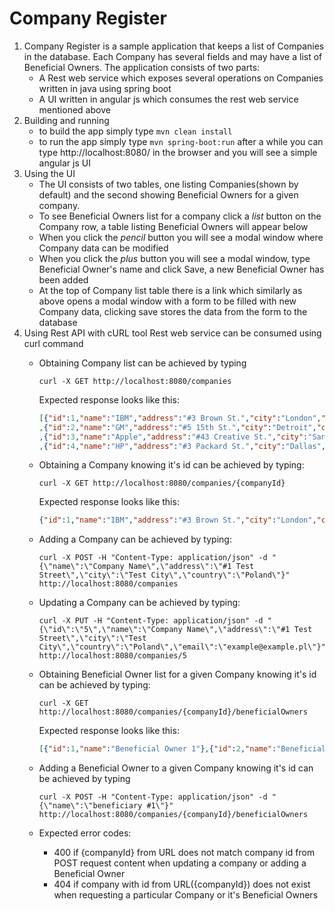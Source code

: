 # Company Register

1.  Company Register is a sample application that keeps a list of Companies in the database. Each Company has several fields and may have a list of Beneficial Owners. 
    The application consists of two parts:
    *  A Rest web service which exposes several operations on Companies written in java using spring boot  
    *  A UI written in angular js which consumes the rest web service mentioned above
2.  Building and running
    *  to build the app simply type `mvn clean install` 
    *  to run the app simply type `mvn spring-boot:run` after a while you can type http://localhost:8080/ in the browser and you will see a simple angular js UI
3.  Using the UI
    *  The UI consists of two tables, one listing Companies(shown by default) and the second showing Beneficial Owners for a given company.
    *  To see Beneficial Owners list for a company click a *list* button on the Company row, a table listing Beneficial Owners will appear below
    *  When you click the *pencil* button you will see a modal window where Company data can be modified
    *  When you click the *plus* button you will see a modal window, type Beneficial Owner's name and click Save, a new Beneficial Owner has been added
    *  At the top of Company list table there is a link which similarly as above opens a modal window with a form to be filled with new Company data, clicking save stores the data from the form to the database
5.  Using Rest API with cURL tool
    Rest web service can be consumed using curl command 
    *  Obtaining Company list can be achieved by typing 
        ```
        curl -X GET http://localhost:8080/companies
        ```
    
        Expected response looks like this:
        ```json
        [{"id":1,"name":"IBM","address":"#3 Brown St.","city":"London","country":"UK","email":"sales@ibm.com","phoneNumber":"+44 432 567 567","beneficialOwners":[{"id":1,"name":"Beneficial Owner 1"},{"id":2,"name":"Beneficial Owner 2"}]}
        ,{"id":2,"name":"GM","address":"#5 15th St.","city":"Detroit","country":"USA","email":"gm@gm.com","phoneNumber":"+1 876 876 876","beneficialOwners":[{"id":3,"name":"Beneficial Owner 3"},{"id":4,"name":"Beneficial Owner 4"}]}
        ,{"id":3,"name":"Apple","address":"#43 Creative St.","city":"San Diego","country":"USA","email":"apple@apple.com","phoneNumber":"+1 345 658 342","beneficialOwners":[{"id":6,"name":"Beneficial Owner 6"},{"id":5,"name":"Beneficial Owner 5"}]}
        ,{"id":4,"name":"HP","address":"#3 Packard St.","city":"Dallas","country":"USA","email":"sales@hm.com","phoneNumber":"+44 432 567 567","beneficialOwners":[]}]
        ```
    
    *  Obtaining a Company knowing it's id can be achieved by typing: 
        ```
        curl -X GET http://localhost:8080/companies/{companyId}
        ```
        Expected response looks like this:
        ```json
        {"id":1,"name":"IBM","address":"#3 Brown St.","city":"London","country":"UK","email":"sales@ibm.com","phoneNumber":"+44 432 567 567","beneficialOwners":[{"id":1,"name":"Beneficial Owner 1"},{"id":2,"name":"Beneficial Owner 2"}]}
        ```
    
    *  Adding a Company can be achieved by typing: 
        ```
        curl -X POST -H "Content-Type: application/json" -d "{\"name\":\"Company Name\",\"address\":\"#1 Test Street\",\"city\":\"Test City\",\"country\":\"Poland\"}" http://localhost:8080/companies
        ```
        
    *  Updating a Company can be achieved by typing: 
        ```
        curl -X PUT -H "Content-Type: application/json" -d "{\"id\":\"5\",\"name\":\"Company Name\",\"address\":\"#1 Test Street\",\"city\":\"Test City\",\"country\":\"Poland\",\"email\":\"example@example.pl\"}" http://localhost:8080/companies/5
        ```

    *  Obtaining Beneficial Owner list for a given Company knowing it's id can be achieved by typing: 
        ```
        curl -X GET http://localhost:8080/companies/{companyId}/beneficialOwners
        ```
        Expected response looks like this:
        ```json
        [{"id":1,"name":"Beneficial Owner 1"},{"id":2,"name":"Beneficial Owner 2"}]
        ```
    *  Adding a Beneficial Owner to a given Company knowing it's id can be achieved by typing 
        ```
        curl -X POST -H "Content-Type: application/json" -d "{\"name\":\"beneficiary #1\"}" http://localhost:8080/companies/{companyId}/beneficialOwners
        ```
        
    *  Expected error codes:
        * 400 if {companyId} from URL does not match company id from POST request content when updating a company or adding a Beneficial Owner
        * 404 if company with id from URL({companyId}) does not exist when requesting a particular Company or it's Beneficial Owners